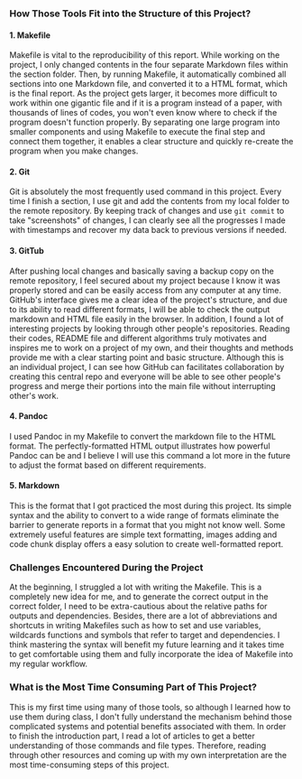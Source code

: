 ### How Those Tools Fit into the Structure of this Project?

#### 1. Makefile

Makefile is vital to the reproducibility of this report. While working on the project, I only changed contents in the four separate Markdown files within the section folder. Then, by running Makefile, it automatically combined all sections into one Markdown file, and converted it to a HTML format, which is the final report. As the project gets larger, it becomes more difficult to work within one gigantic file and if it is a program instead of a paper, with thousands of lines of codes, you won't even know where to check if the program doesn't function properly. By separating one large program into smaller components and using Makefile to execute the final step and connect them together, it enables a clear structure and quickly re-create the program when you make changes. 

#### 2. Git

Git is absolutely the most frequently used command in this project. Every time I finish a section, I use git and add the contents from my local folder to the remote repository. By keeping track of changes and use `git commit` to take "screenshots" of changes, I can clearly see all the progresses I made with timestamps and recover my data back to previous versions if needed. 

#### 3. GitTub

After pushing local changes and basically saving a backup copy on the remote repository, I feel secured about my project because I know it was properly stored and can be easily access from any computer at any time. GitHub's interface gives me a clear idea of the project's structure, and due to its ability to read different formats, I will be able to check the output markdown and HTML file easily in the browser. In addition, I found a lot of interesting projects by looking through other people's repositories. Reading their codes, README file and different algorithms truly motivates and inspires me to work on a project of my own, and their thoughts and methods provide me with a clear starting point and basic structure. Although this is an individual project, I can see how GitHub can facilitates collaboration by creating this central repo and everyone will be able to see other people's progress and merge their portions into the main file without interrupting other's work.

#### 4. Pandoc

I used Pandoc in my Makefile to convert the markdown file to the HTML format. The perfectly-formatted HTML output illustrates how powerful Pandoc can be and I believe I will use this command a lot more in the future to adjust the format based on different requirements.

#### 5. Markdown

This is the format that I got practiced the most during this project. Its simple syntax and the ability to convert to a wide range of formats eliminate the barrier to generate reports in a format that you might not know well. Some extremely useful features are simple text formatting, images adding and code chunk display offers a easy solution to create well-formatted report. 

### Challenges Encountered During the Project

At the beginning, I struggled a lot with writing the Makefile. This is a completely new idea for me, and to generate the correct output in the correct folder, I need to be extra-cautious about the relative paths for outputs and dependencies. Besides, there are a lot of abbreviations and shortcuts in writing Makefiles such as how to set and use variables, wildcards functions and symbols that refer to target and dependencies. I think mastering the syntax will benefit my future learning and it takes time to get comfortable using them and fully incorporate the idea of Makefile into my regular workflow. 


### What is the Most Time Consuming Part of This Project?


This is my first time using many of those tools, so although I learned how to use them during class, I don't fully understand the mechanism behind those complicated systems and potential benefits associated with them. In order to finish the introduction part, I read a lot of articles to get a better understanding of those commands and file types. Therefore, reading through other resources and coming up with my own interpretation are the most time-consuming steps of this project. 

